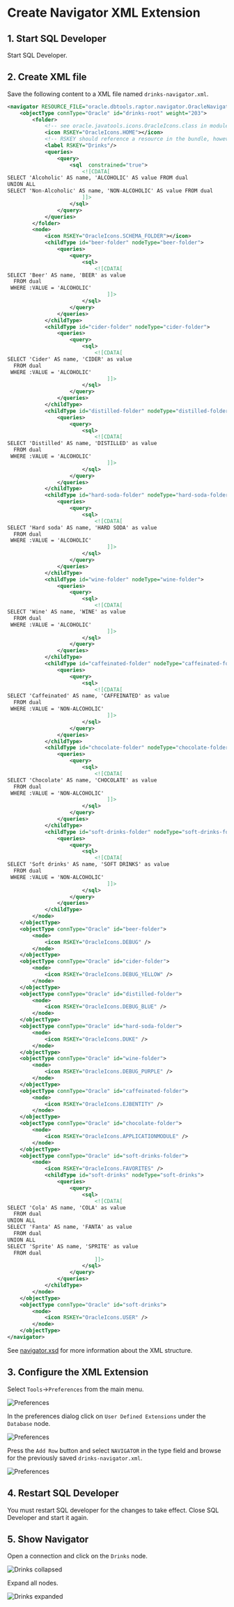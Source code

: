 # Create Navigator XML Extension

## 1. Start SQL Developer

Start SQL Developer.

## 2. Create XML file

Save the following content to a XML file named `drinks-navigator.xml`.

```xml
<navigator RESOURCE_FILE="oracle.dbtools.raptor.navigator.OracleNavigatorResource">
	<objectType connType="Oracle" id="drinks-root" weight="203">
		<folder>
			<!-- see oracle.javatools.icons.OracleIcons.class in modules/oracle.javatools/oracle.javatools/oicons.jar -->
			<icon RSKEY="OracleIcons.HOME"></icon>
			<!-- RSKEY should reference a resource in the bundle, however it works, but throws error in log -->
			<label RSKEY="Drinks"/>
			<queries>
				<query>
					<sql  constrained="true">
						<![CDATA[
SELECT 'Alcoholic' AS name, 'ALCOHOLIC' AS value FROM dual
UNION ALL
SELECT 'Non-Alcoholic' AS name, 'NON-ALCOHOLIC' AS value FROM dual
						]]>
					</sql>
				</query>
			</queries>
		</folder>
		<node>
			<icon RSKEY="OracleIcons.SCHEMA_FOLDER"></icon>
			<childType id="beer-folder" nodeType="beer-folder">
				<queries>
					<query>
						<sql>
							<![CDATA[
SELECT 'Beer' AS name, 'BEER' as value 
  FROM dual
 WHERE :VALUE = 'ALCOHOLIC'
								]]>
						</sql>
					</query>
				</queries>
			</childType>
			<childType id="cider-folder" nodeType="cider-folder">
				<queries>
					<query>
						<sql>
							<![CDATA[
SELECT 'Cider' AS name, 'CIDER' as value 
  FROM dual
 WHERE :VALUE = 'ALCOHOLIC'
								]]>
						</sql>
					</query>
				</queries>
			</childType>
			<childType id="distilled-folder" nodeType="distilled-folder">
				<queries>
					<query>
						<sql>
							<![CDATA[
SELECT 'Distilled' AS name, 'DISTILLED' as value 
  FROM dual
 WHERE :VALUE = 'ALCOHOLIC'
								]]>
						</sql>
					</query>
				</queries>
			</childType>
			<childType id="hard-soda-folder" nodeType="hard-soda-folder">
				<queries>
					<query>
						<sql>
							<![CDATA[
SELECT 'Hard soda' AS name, 'HARD SODA' as value 
  FROM dual
 WHERE :VALUE = 'ALCOHOLIC'
								]]>
						</sql>
					</query>
				</queries>
			</childType>
			<childType id="wine-folder" nodeType="wine-folder">
				<queries>
					<query>
						<sql>
							<![CDATA[
SELECT 'Wine' AS name, 'WINE' as value 
  FROM dual
 WHERE :VALUE = 'ALCOHOLIC'
								]]>
						</sql>
					</query>
				</queries>
			</childType>
			<childType id="caffeinated-folder" nodeType="caffeinated-folder">
				<queries>
					<query>
						<sql>
							<![CDATA[
SELECT 'Caffeinated' AS name, 'CAFFEINATED' as value 
  FROM dual
 WHERE :VALUE = 'NON-ALCOHOLIC'
								]]>
						</sql>
					</query>
				</queries>
			</childType>
			<childType id="chocolate-folder" nodeType="chocolate-folder">
				<queries>
					<query>
						<sql>
							<![CDATA[
SELECT 'Chocolate' AS name, 'CHOCOLATE' as value 
  FROM dual
 WHERE :VALUE = 'NON-ALCOHOLIC'
								]]>
						</sql>
					</query>
				</queries>
			</childType>
			<childType id="soft-drinks-folder" nodeType="soft-drinks-folder">
				<queries>
					<query>
						<sql>
							<![CDATA[
SELECT 'Soft drinks' AS name, 'SOFT DRINKS' as value 
  FROM dual
 WHERE :VALUE = 'NON-ALCOHOLIC'
								]]>
						</sql>
					</query>
				</queries>
			</childType>
		</node>
	</objectType>
	<objectType connType="Oracle" id="beer-folder">
		<node>
			<icon RSKEY="OracleIcons.DEBUG" />
		</node>
	</objectType>	
	<objectType connType="Oracle" id="cider-folder">
		<node>
			<icon RSKEY="OracleIcons.DEBUG_YELLOW" />
		</node>
	</objectType>
	<objectType connType="Oracle" id="distilled-folder">
		<node>
			<icon RSKEY="OracleIcons.DEBUG_BLUE" />
		</node>
	</objectType>
	<objectType connType="Oracle" id="hard-soda-folder">
		<node>
			<icon RSKEY="OracleIcons.DUKE" />
		</node>
	</objectType>	
	<objectType connType="Oracle" id="wine-folder">
		<node>
			<icon RSKEY="OracleIcons.DEBUG_PURPLE" />
		</node>
	</objectType>	
	<objectType connType="Oracle" id="caffeinated-folder">
		<node>
			<icon RSKEY="OracleIcons.EJBENTITY" />
		</node>
	</objectType>	
	<objectType connType="Oracle" id="chocolate-folder">
		<node>
			<icon RSKEY="OracleIcons.APPLICATIONMODULE" />
		</node>
	</objectType>	
	<objectType connType="Oracle" id="soft-drinks-folder">
		<node>
			<icon RSKEY="OracleIcons.FAVORITES" />
			<childType id="soft-drinks" nodeType="soft-drinks">
				<queries>
					<query>
						<sql>
							<![CDATA[
SELECT 'Cola' AS name, 'COLA' as value 
  FROM dual
UNION ALL
SELECT 'Fanta' AS name, 'FANTA' as value 
  FROM dual
UNION ALL
SELECT 'Sprite' AS name, 'SPRITE' as value 
  FROM dual
		 					]]>
						</sql>					
					</query>
				</queries>
			</childType>
		</node>
	</objectType>
	<objectType connType="Oracle" id="soft-drinks">
		<node>
			<icon RSKEY="OracleIcons.USER" />
		</node>
	</objectType>	
</navigator>
```
See [navigator.xsd](https://github.com/oracle/oracle-db-examples/blob/master/sqldeveloper/extension/xml/schema/navigator.xsd) for more information about the XML structure.


## 3. Configure the XML Extension

Select `Tools`->`Preferences` from the main menu.

![Preferences](./images/main_menu_tools_preferences.png)

In the preferences dialog click on `User Defined Extensions` under the `Database` node.

![Preferences](./images/preferences.png)

Press the `Add Row` button and select `NAVIGATOR` in the type field and browse for the previously saved `drinks-navigator.xml`.

![Preferences](./images/preferences2.png)

## 4. Restart SQL Developer

You must restart SQL developer for the changes to take effect. Close SQL Developer and start it again.

## 5. Show Navigator

Open a connection and click on the `Drinks` node.

![Drinks collapsed](./images/drinks1.png)

Expand all nodes.

![Drinks expanded](./images/drinks2.png)
